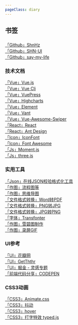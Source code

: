 ```yaml
---
pageClass: diary
---
```


## 书签

### 
[「Github」ShnHz](https://github.com/ShnHz) <br>
[「Github」SHN-UI](https://shnhz.github.io/shn-ui/#/component/installation) <br>
[「Github」say-my-life](https://shnhz.github.io/say-my-life/) <br>

### 技术文档
[「Vue」Vue.js](https://cn.vuejs.org/v2/api/) <br>
[「Vue」Vue Cli](https://cli.vuejs.org/zh/) <br>
[「Vue」VuePress](https://vuepress.vuejs.org/zh/config/#%E5%9F%BA%E6%9C%AC%E9%85%8D%E7%BD%AE) <br>
[「Vue」Highcharts](https://www.highcharts.com.cn/) <br>
[「Vue」Element](https://element.eleme.io/#/zh-CN/component/installation) <br>
[「Vue」Vant](https://youzan.github.io/vant/?source=vuejsorg#/zh-CN/intro) <br>
[「Vue」Vue-Awesome-Swiper](https://github.com/surmon-china/vue-awesome-swiper) <br>
[「React」React](https://react.docschina.org/) <br>
[「React」Ant Design](https://ant.design/docs/react/introduce-cn) <br>
[「Icon」IconFont](https://www.iconfont.cn/) <br>
[「Icon」Font Awesome](http://www.fontawesome.com.cn/faicons/) <br>
[「Js」Moment.js](http://momentjs.cn/) <br>
[「Js」three.js](https://threejs.org/) <br>

### 实用工具
[「Json」在线JSON校验格式化工具](https://www.bejson.com/) <br>
[「作图」流程图等](https://www.processon.com/) <br>
[「作图」思维导图](https://zhimap.com/auth) <br>
[「文件格式转换」Word转PDF](https://smallpdf.com/cn/word-to-pdf) <br>
[「文件格式转换」PNG转JPG](https://png2jpg.com/zh/) <br>
[「文件格式转换」JPG转PNG](https://jpg2png.com/zh/) <br>
[「字体」Transfonter](https://transfonter.org/) <br>
[「作图」雪碧图制作](https://alloyteam.github.io/gopng/) <br>
[「作图」录屏GIF](https://github.com/NickeManarin/ScreenToGif) <br>

### UI参考
[「UI」花瓣网](https://huaban.com/) <br>
[「UI」GetThthr](http://www.invisionapp.com/inside-design/design-resources/tethr/) <br>
[「UI」掘金 - 灵感专题](https://juejin.im/post/5d10360b6fb9a07eb94f9687) <br>
[「前端代码分享」CODEPEN](https://codepen.io/popular/pens) <br>
### CSS3动画
[「CSS3」Animate.css](https://daneden.github.io/animate.css/) <br>
[「CSS3」抖动](http://elrumordelaluz.github.io/csshake/) <br>
[「CSS3」hover](http://ianlunn.github.io/Hover/) <br>
[「CSS3」打字特效 typed.js](https://github.com/mattboldt/typed.js) <br>
